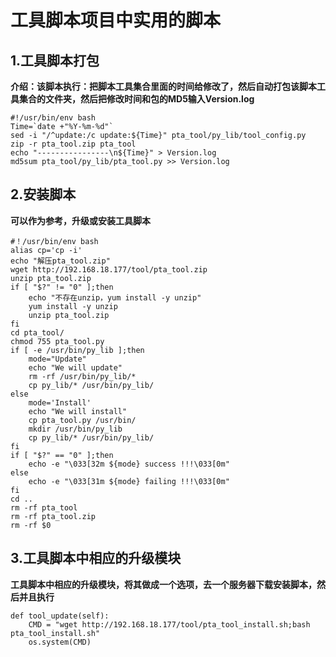 # 工具脚本项目中实用的脚本
## 1.工具脚本打包
**介绍：该脚本执行：把脚本工具集合里面的时间给修改了，然后自动打包该脚本工具集合的文件夹，然后把修改时间和包的MD5输入Version.log**
```
#!/usr/bin/env bash
Time=`date +"%Y-%m-%d"`
sed -i "/^update:/c update:${Time}" pta_tool/py_lib/tool_config.py
zip -r pta_tool.zip pta_tool
echo "----------------\n${Time}" > Version.log
md5sum pta_tool/py_lib/pta_tool.py >> Version.log
```

## 2.安装脚本
**可以作为参考，升级或安装工具脚本**
```
#！/usr/bin/env bash
alias cp='cp -i'
echo "解压pta_tool.zip"
wget http://192.168.18.177/tool/pta_tool.zip
unzip pta_tool.zip
if [ "$?" != "0" ];then
    echo "不存在unzip，yum install -y unzip"
    yum install -y unzip
    unzip pta_tool.zip
fi
cd pta_tool/
chmod 755 pta_tool.py
if [ -e /usr/bin/py_lib ];then
    mode="Update"
    echo "We will update"
    rm -rf /usr/bin/py_lib/*
    cp py_lib/* /usr/bin/py_lib/
else
    mode='Install'
    echo "We will install"
    cp pta_tool.py /usr/bin/
    mkdir /usr/bin/py_lib
    cp py_lib/* /usr/bin/py_lib/
fi
if [ "$?" == "0" ];then
    echo -e "\033[32m ${mode} success !!!\033[0m"
else
    echo -e "\033[31m ${mode} failing !!!\033[0m"
fi
cd ..
rm -rf pta_tool
rm -rf pta_tool.zip
rm -rf $0
```

## 3.工具脚本中相应的升级模块
**工具脚本中相应的升级模块，将其做成一个选项，去一个服务器下载安装脚本，然后并且执行**
```
def tool_update(self):
    CMD = "wget http://192.168.18.177/tool/pta_tool_install.sh;bash pta_tool_install.sh"
    os.system(CMD)
```

